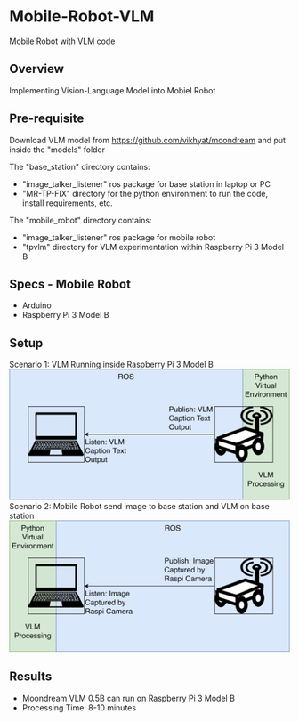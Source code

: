 # Mobile-Robot-VLM
Mobile Robot with VLM code

## Overview
Implementing Vision-Language Model into Mobiel Robot

## Pre-requisite
Download VLM model from https://github.com/vikhyat/moondream and put inside the "models" folder

The "base_station" directory contains:
- "image_talker_listener" ros package for base station in laptop or PC
- "MR-TP-FIX" directory for the python environment to run the code, install requirements, etc.


The "mobile_robot" directory contains:
- "image_talker_listener" ros package for mobile robot
- "tpvlm" directory for VLM experimentation within Raspberry Pi 3 Model B

## Specs - Mobile Robot
- Arduino
- Raspberry Pi 3 Model B

## Setup
Scenario 1: VLM Running inside Raspberry Pi 3 Model B
![Sample Image](assets/TPFINAL-Scenario-1.png)
Scenario 2: Mobile Robot send image to base station and VLM on base station
![Sample Image](assets/TPFINAL-Scenario-2.png)



## Results
- Moondream VLM 0.5B can run on Raspberry Pi 3 Model B
- Processing Time: 8-10 minutes